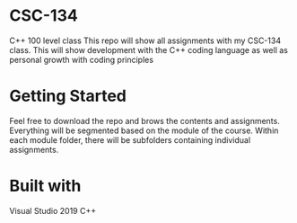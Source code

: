 # CSC-134
 C++ 100 level class
This repo will show all assignments with my CSC-134 class. This will show development with the C++ coding language as well as personal growth with coding principles
 
# Getting Started
Feel free to download the repo and brows the contents and assignments. Everything will be segmented based on the module of the course. Within each module folder, there will be subfolders containing individual assignments.
 
# Built with
 Visual Studio 2019
 C++
